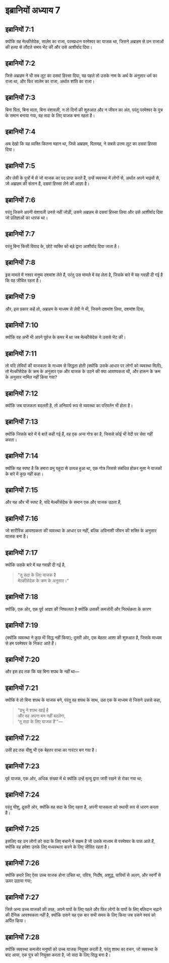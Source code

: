 # इब्रानियों अध्याय 7

## इब्रानियों 7:1

क्योंकि यह मेल्कीसेदेक, सालेम का राजा, परमप्रधान परमेश्वर का याजक था, जिसने अब्राहम से उन राजाओं की हत्या से लौटते समय भेंट की और उसे आशीर्वाद दिया।

## इब्रानियों 7:2

जिसे अब्राहम ने भी सब लूट का दसवां हिस्सा दिया, वह पहले तो उसके नाम के अर्थ के अनुसार धर्म का राजा था, और फिर सालेम का राजा, अर्थात शांति का राजा।

## इब्रानियों 7:3

बिना पिता, बिना माता, बिना वंशावली, न तो दिनों की शुरुआत और न जीवन का अंत, परंतु परमेश्वर के पुत्र के समान बनाया गया, वह सदा के लिए याजक बना रहता है।

## इब्रानियों 7:4

अब देखो कि यह व्यक्ति कितना महान था, जिसे अब्राहम, पितामह, ने सबसे उत्तम लूट का दसवां हिस्सा दिया।

## इब्रानियों 7:5

और लेवी के पुत्रों में से जो याजक का पद प्राप्त करते हैं, उन्हें व्यवस्था में लोगों से, अर्थात अपने भाइयों से, जो अब्राहम की संतान हैं, दसवां हिस्सा लेने की आज्ञा है।

## इब्रानियों 7:6

परंतु जिसने अपनी वंशावली उनसे नहीं जोड़ी, उसने अब्राहम से दसवां हिस्सा लिया और उसे आशीर्वाद दिया जो प्रतिज्ञाओं का धारक था।

## इब्रानियों 7:7

परंतु बिना किसी विवाद के, छोटे व्यक्ति को बड़े द्वारा आशीर्वाद दिया जाता है।

## इब्रानियों 7:8

इस मामले में नश्वर मनुष्य दशमांश लेते हैं, परंतु उस मामले में वह लेता है, जिसके बारे में यह गवाही दी गई है कि वह जीवित रहता है।

## इब्रानियों 7:9

और, इस प्रकार कहें तो, अब्राहम के माध्यम से लेवी ने भी, जिसने दशमांश लिया, दशमांश दिया,

## इब्रानियों 7:10

क्योंकि वह अभी भी अपने पूर्वज के कमर में था जब मेल्कीसेदेक ने उससे भेंट की।

## इब्रानियों 7:11

तो यदि लेवियों की याजकता के माध्यम से सिद्धता होती (क्योंकि उसके आधार पर लोगों को व्यवस्था मिली), तो मेल्कीसेदेक के क्रम के अनुसार एक और याजक के उठने की क्या आवश्यकता थी, और हारून के क्रम के अनुसार नामित नहीं किया गया?

## इब्रानियों 7:12

क्योंकि जब याजकता बदलती है, तो अनिवार्य रूप से व्यवस्था का परिवर्तन भी होता है।

## इब्रानियों 7:13

क्योंकि जिसके बारे में ये बातें कही गई हैं, वह एक अन्य गोत्र का है, जिससे कोई भी वेदी पर सेवा नहीं करता।

## इब्रानियों 7:14

क्योंकि यह स्पष्ट है कि हमारा प्रभु यहूदा से उत्पन्न हुआ था, एक गोत्र जिससे संबंधित होकर मूसा ने याजकों के बारे में कुछ नहीं कहा।

## इब्रानियों 7:15

और यह और भी स्पष्ट है, यदि मेल्कीसेदेक के समान एक और याजक उठता है,

## इब्रानियों 7:16

जो शारीरिक आवश्यकता की व्यवस्था के आधार पर नहीं, बल्कि अविनाशी जीवन की शक्ति के अनुसार याजक बना है।

## इब्रानियों 7:17

क्योंकि उसके बारे में यह गवाही दी गई है,

> "तू सदा के लिए याजक है  
> मेल्कीसेदेक के क्रम के अनुसार।"

## इब्रानियों 7:18

क्योंकि, एक ओर, एक पूर्व आज्ञा की निष्फलता है क्योंकि उसकी कमजोरी और निरर्थकता के कारण

## इब्रानियों 7:19

(क्योंकि व्यवस्था ने कुछ भी सिद्ध नहीं किया); दूसरी ओर, एक बेहतर आशा की शुरुआत है, जिसके माध्यम से हम परमेश्वर के निकट आते हैं।

## इब्रानियों 7:20

और इस हद तक कि यह बिना शपथ के नहीं था—

## इब्रानियों 7:21

क्योंकि वे तो बिना शपथ के याजक बने, परंतु वह शपथ के साथ, उस एक के माध्यम से जिसने उससे कहा,

> "प्रभु ने शपथ खाई है  
> और वह अपना मन नहीं बदलेगा,  
> 'तू सदा के लिए याजक है'”—

## इब्रानियों 7:22

उसी हद तक यीशु भी एक बेहतर वाचा का गारंटर बन गया है।

## इब्रानियों 7:23

पूर्व याजक, एक ओर, अधिक संख्या में थे क्योंकि उन्हें मृत्यु द्वारा जारी रखने से रोका गया था;

## इब्रानियों 7:24

परंतु यीशु, दूसरी ओर, क्योंकि वह सदा के लिए रहता है, अपनी याजकता को स्थायी रूप से धारण करता है।

## इब्रानियों 7:25

इसलिए वह उन लोगों को सदा के लिए बचाने में सक्षम है जो उसके माध्यम से परमेश्वर के पास आते हैं, क्योंकि वह हमेशा उनके लिए मध्यस्थता करने के लिए जीवित रहता है।

## इब्रानियों 7:26

क्योंकि हमारे लिए ऐसा उच्च याजक होना उचित था, पवित्र, निर्दोष, अशुद्ध, पापियों से अलग, और स्वर्गों से ऊपर उठाया गया;

## इब्रानियों 7:27

जिसे अन्य उच्च याजकों की तरह, अपने पापों के लिए पहले और फिर लोगों के पापों के लिए बलिदान चढ़ाने की दैनिक आवश्यकता नहीं है, क्योंकि उसने यह एक बार सभी समय के लिए किया जब उसने स्वयं को अर्पित किया।

## इब्रानियों 7:28

क्योंकि व्यवस्था कमजोर मनुष्यों को उच्च याजक नियुक्त करती है, परंतु शपथ का वचन, जो व्यवस्था के बाद आया, एक पुत्र को नियुक्त करता है, जो सदा के लिए सिद्ध बना है।
